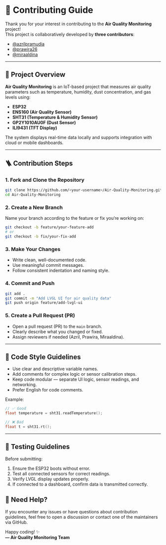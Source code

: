 # 🤝 Contributing Guide  
Thank you for your interest in contributing to the **Air Quality Monitoring** project!  
This project is collaboratively developed by **three contributors**:  
- [@azrilpramudia](https://github.com/azrilpramudia)  
- [@prawira26](https://github.com/prawira26)  
- [@miraaldina](https://github.com/miraaldina)  

---

## 🧠 Project Overview
**Air Quality Monitoring** is an IoT-based project that measures air quality parameters such as temperature, humidity, dust concentration, and gas levels using:
- **ESP32**
- **ENS160 (Air Quality Sensor)**
- **SHT31 (Temperature & Humidity Sensor)**
- **GP2Y1010AU0F (Dust Sensor)**
- **ILI9431 (TFT Display)**

The system displays real-time data locally and supports integration with cloud or mobile dashboards.

---

## 🪜 Contribution Steps

### 1. Fork and Clone the Repository
```bash
git clone https://github.com/<your-username>/Air-Quality-Monitoring.git
cd Air-Quality-Monitoring
```

### 2. Create a New Branch
Name your branch according to the feature or fix you’re working on:
```bash
git checkout -b feature/your-feature-add
# or
git checkout -b fix/your-fix-add
```

### 3. Make Your Changes
- Write clean, well-documented code.  
- Use meaningful commit messages.  
- Follow consistent indentation and naming style.  

### 4. Commit and Push
```bash
git add .
git commit -m "Add LVGL UI for air quality data"
git push origin feature/add-lvgl-ui
```

### 5. Create a Pull Request (PR)
- Open a pull request (PR) to the `main` branch.  
- Clearly describe what you changed or fixed.  
- Assign reviewers if needed (Azril, Prawira, Miraaldina).  

---

## 🧩 Code Style Guidelines
- Use clear and descriptive variable names.  
- Add comments for complex logic or sensor calibration steps.  
- Keep code modular — separate UI logic, sensor readings, and networking.  
- Prefer English for code comments.  

Example:
```cpp
// ✅ Good
float temperature = sht31.readTemperature();

// ❌ Bad
float t = sht31.rt();
```

---

## 🧪 Testing Guidelines
Before submitting:
1. Ensure the ESP32 boots without error.  
2. Test all connected sensors for correct readings.  
3. Verify LVGL display updates properly.  
4. If connected to a dashboard, confirm data is transmitted correctly.  

## 💬 Need Help?
If you encounter any issues or have questions about contribution guidelines, feel free to open a discussion or contact one of the maintainers via GitHub.

Happy coding! ✨  
**— Air Quality Monitoring Team**
